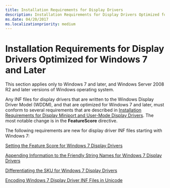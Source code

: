 ```yaml
---
title: Installation Requirements for Display Drivers
description: Installation Requirements for Display Drivers Optimized for Windows 7 and Later
ms.date: 04/20/2017
ms.localizationpriority: medium
---
```


# Installation Requirements for Display Drivers Optimized for Windows 7 and Later


This section applies only to Windows 7 and later, and Windows Server 2008 R2 and later versions of Windows operating system.

Any INF files for display drivers that are written to the Windows Display Driver Model (WDDM), and that are optimized for Windows 7 and later, must conform to several requirements that are described in [Installation Requirements for Display Miniport and User-Mode Display Drivers](installing-display-miniport-and-user-mode-display-drivers.md). The most notable change is in the **FeatureScore** directive.

The following requirements are new for display driver INF files starting with Windows 7:

[Setting the Feature Score for Windows 7 Display Drivers](setting-the-feature-score-for-windows-7-display-drivers.md)

[Appending Information to the Friendly String Names for Windows 7 Display Drivers](appending-information-to-the-friendly-string-names-for-windows-7-displ.md)

[Differentiating the SKU for Windows 7 Display Drivers](differentiating-the-sku-for-windows-7-display-drivers.md)

[Encoding Windows 7 Display Driver INF Files in Unicode](encoding-windows-7-display-driver-inf-files-in-unicode.md)

 

 





